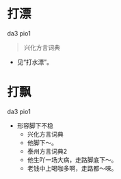 # 打漂
da3 pio1
> 兴化方言词典
- 见“打水漂”。

# 打飘
da3 pio1
+ 形容脚下不稳
  * 兴化方言词典
  - 他脚下～。
  * 泰州方言词典2
  - 他生吖一场大病，走路脚底下～。
  - 老钱中上喝咖多啊，走路都～唻。
